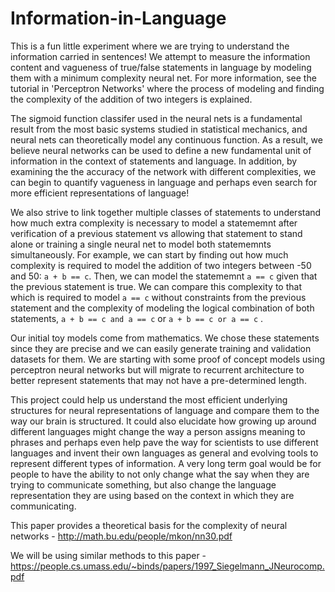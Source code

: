 # Information-in-Language
This is a fun little experiment where we are trying to understand the information carried in sentences! We attempt to measure the information content and vagueness of true/false statements in language by modeling them with a minimum complexity neural net. For more information, see the tutorial in 'Perceptron Networks' where the process of modeling and finding the complexity of the addition of two integers is explained.

The sigmoid function classifer used in the neural nets is a fundamental result from the most basic systems studied in statistical mechanics, and neural nets can theoretically model any continuous function. As a result, we believe neural networks can be used to define a new fundamental unit of information in the context of statements and language. In addition, by examining the the accuracy of the network with different complexities, we can begin to quantify vagueness in language and perhaps even search for more efficient representations of language!

We also strive to link together multiple classes of statements to understand how much extra complexity is necessary to model a statememnt after verification of a previous statement vs allowing that statement to stand alone or training a single neural net to model both statememnts simultaneously. For example, we can start by finding out how much complexity is required to model the addition of two integers between -50 and 50: `a + b == c`. Then, we can model the statememnt `a == c` given that the previous statement is true. We can compare this complexity to that which is required to model `a == c` without constraints from the previous statement and the complexity of modeling the logical combination of both statements, `a + b == c and a == c` or `a + b == c or a == c` .  

Our initial toy models come from mathematics. We chose these statements since they are precise and we can easily generate training and validation datasets for them. We are starting with some proof of concept models using perceptron neural networks but will migrate to recurrent architecture to better represent statements that may not have a pre-determined length.

This project could help us understand the most efficient underlying structures for neural representations of language and compare them to the way our brain is structured. It could also elucidate how growing up around different languages might change the way a person assigns meaning to phrases and perhaps even help pave the way for scientists to use different languages and invent their own languages as general and evolving tools to represent different types of information. A very long term goal would be for people to have the ability to not only change what the say when they are trying to communicate something, but also change the language representation they are using based on the context in which they are communicating.  

This paper provides a theoretical basis for the complexity of neural networks - http://math.bu.edu/people/mkon/nn30.pdf

We will be using similar methods to this paper - https://people.cs.umass.edu/~binds/papers/1997_Siegelmann_JNeurocomp.pdf
